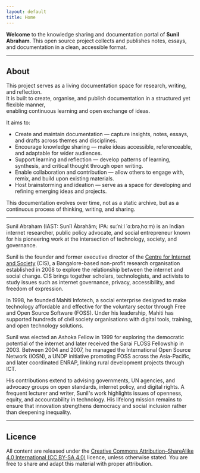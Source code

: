 ```yaml
---
layout: default
title: Home
---
```


**Welcome** to the knowledge sharing and documentation portal of **Sunil Abraham**. This open source project collects and publishes notes, essays, and documentation in a clean, accessible format.

---
## About

This project serves as a living documentation space for research, writing, and reflection.  
It is built to create, organise, and publish documentation in a structured yet flexible manner,  
enabling continuous learning and open exchange of ideas.

It aims to:

- Create and maintain documentation — capture insights, notes, essays, and drafts across themes and disciplines.  
- Encourage knowledge sharing — make ideas accessible, referenceable, and adaptable for wider audiences.  
- Support learning and reflection — develop patterns of learning, synthesis, and critical thought through open writing.  
- Enable collaboration and contribution — allow others to engage with, remix, and build upon existing materials.  
- Host brainstorming and ideation — serve as a space for developing and refining emerging ideas and projects.  

This documentation evolves over time, not as a static archive, but as a continuous process of thinking, writing, and sharing.

---

Sunil Abraham (IAST: Sunīl Ābrahām; IPA: suːˈniːl ˈɑːbrəˌhɑːm) is an Indian internet researcher, public policy advocate, and social entrepreneur known for his pioneering work at the intersection of technology, society, and governance.  

Sunil is the founder and former executive director of the [Centre for Internet and Society](https://cis-india.org/) (CIS), a Bangalore-based non-profit research organisation established in 2008 to explore the relationship between the internet and social change. CIS brings together scholars, technologists, and activists to study issues such as internet governance, privacy, accessibility, and freedom of expression.  

In 1998, he founded Mahiti Infotech, a social enterprise designed to make technology affordable and effective for the voluntary sector through Free and Open Source Software (FOSS). Under his leadership, Mahiti has supported hundreds of civil society organisations with digital tools, training, and open technology solutions.  

Sunil was elected an Ashoka Fellow in 1999 for exploring the democratic potential of the internet and later received the Sarai FLOSS Fellowship in 2003. Between 2004 and 2007, he managed the International Open Source Network (IOSN), a UNDP initiative promoting FOSS across the Asia-Pacific, and later coordinated ENRAP, linking rural development projects through ICT.  

His contributions extend to advising governments, UN agencies, and advocacy groups on open standards, internet policy, and digital rights. A frequent lecturer and writer, Sunil's work highlights issues of openness, equity, and accountability in technology. His lifelong mission remains to ensure that innovation strengthens democracy and social inclusion rather than deepening inequality.

---

## Licence

All content are released under the [Creative Commons Attribution–ShareAlike 4.0 International (CC BY-SA 4.0)](https://creativecommons.org/licenses/by-sa/4.0/) licence, unless otherwise stated. You are free to share and adapt this material with proper attribution.

